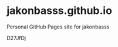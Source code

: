 # jakonbasss.github.io
Personal GitHub Pages site for jakonbasss













































































D27JfDj

